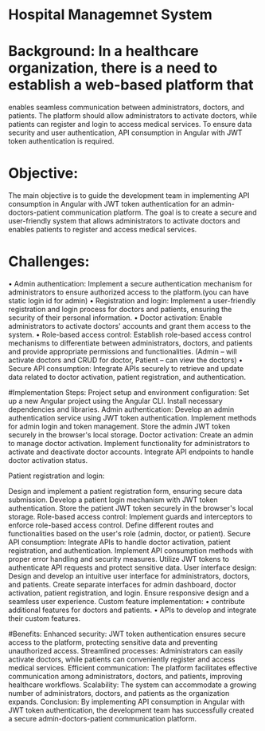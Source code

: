# Hospital Managemnet System

# Background: In a healthcare organization, there is a need to establish a web-based platform that
enables seamless communication between administrators, doctors, and patients. The platform should
allow administrators to activate doctors, while patients can register and login to access medical
services. To ensure data security and user authentication, API consumption in Angular with JWT token
authentication is required.

# Objective: 
The main objective is to guide the development team in implementing API consumption in
Angular with JWT token authentication for an admin-doctors-patient communication platform. The
goal is to create a secure and user-friendly system that allows administrators to activate doctors and
enables patients to register and access medical services.

# Challenges:
• Admin authentication: Implement a secure authentication mechanism for administrators to
ensure authorized access to the platform.(you can have static login id for admin)
• Registration and login: Implement a user-friendly registration and login process for doctors
and patients, ensuring the security of their personal information.
• Doctor activation: Enable administrators to activate doctors' accounts and grant them access
to the system.
• Role-based access control: Establish role-based access control mechanisms to differentiate
between administrators, doctors, and patients and provide appropriate permissions and
functionalities. (Admin – will activate doctors and CRUD for doctor, Patient – can view the
doctors)
• Secure API consumption: Integrate APIs securely to retrieve and update data related to doctor
activation, patient registration, and authentication.

#Implementation Steps:
Project setup and environment configuration:
Set up a new Angular project using the Angular CLI.
Install necessary dependencies and libraries.
Admin authentication:
Develop an admin authentication service using JWT token authentication.
Implement methods for admin login and token management.
Store the admin JWT token securely in the browser's local storage.
Doctor activation:
Create an admin to manage doctor activation.
Implement functionality for administrators to activate and deactivate doctor accounts.
Integrate API endpoints to handle doctor activation status.

Patient registration and login:

Design and implement a patient registration form, ensuring secure data submission.
Develop a patient login mechanism with JWT token authentication.
Store the patient JWT token securely in the browser's local storage.
Role-based access control:
Implement guards and interceptors to enforce role-based access control.
Define different routes and functionalities based on the user's role (admin, doctor, or patient).
Secure API consumption:
Integrate APIs to handle doctor activation, patient registration, and authentication.
Implement API consumption methods with proper error handling and security measures.
Utilize JWT tokens to authenticate API requests and protect sensitive data.
User interface design:
Design and develop an intuitive user interface for administrators, doctors, and patients.
Create separate interfaces for admin dashboard, doctor activation, patient registration, and login.
Ensure responsive design and a seamless user experience.
Custom feature implementation:
• contribute additional features for doctors and patients.
• APIs to develop and integrate their custom features.

#Benefits:
Enhanced security: JWT token authentication ensures secure access to the platform, protecting
sensitive data and preventing unauthorized access.
Streamlined processes: Administrators can easily activate doctors, while patients can conveniently
register and access medical services.
Efficient communication: The platform facilitates effective communication among administrators,
doctors, and patients, improving healthcare workflows.
Scalability: The system can accommodate a growing number of administrators, doctors, and patients
as the organization expands.
Conclusion: By implementing API consumption in Angular with JWT token authentication, the
development team has successfully created a secure admin-doctors-patient communication platform.
